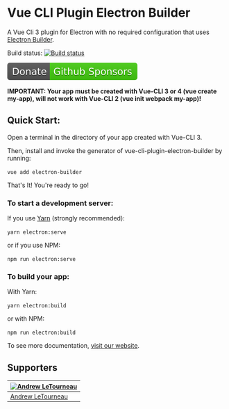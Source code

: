 # Vue CLI Plugin Electron Builder

A Vue Cli 3 plugin for Electron with no required configuration that uses [Electron Builder](https://www.electron.build/).

Build status: [![Build status](https://github.com/nklayman/vue-cli-plugin-electron-builder/workflows/Node%20CI/badge.svg)](https://github.com/nklayman/vue-cli-plugin-electron-builder/actions)

[![Sponsor](./docs/.vuepress/public/sponsorShield.svg)](https://github.com/sponsors/nklayman)

**IMPORTANT: Your app must be created with Vue-CLI 3 or 4 (vue create my-app), will not work with Vue-CLI 2 (vue init webpack my-app)!**

## Quick Start:

Open a terminal in the directory of your app created with Vue-CLI 3.

Then, install and invoke the generator of vue-cli-plugin-electron-builder by running:

`vue add electron-builder`

That's It! You're ready to go!

### To start a development server:

If you use [Yarn](https://yarnpkg.com/en/) (strongly recommended):

`yarn electron:serve`

or if you use NPM:

`npm run electron:serve`

### To build your app:

With Yarn:

`yarn electron:build`

or with NPM:

`npm run electron:build`

To see more documentation, [visit our website](https://nklayman.github.io/vue-cli-plugin-electron-builder/guide/guide.html).

## Supporters

| [![Andrew LeTourneau](https://avatars2.githubusercontent.com/u/2807807?s=64&v=4)](https://github.com/centerorbit) |
| ----------------------------------------------------------------------------------------------------------------- |
| [Andrew LeTourneau](https://github.com/centerorbit)                                                               |
